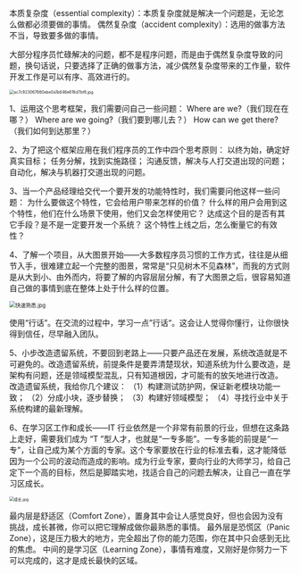 本质复杂度（essential complexity）：本质复杂度就是解决一个问题是，无论怎么做都必须要做的事情。
偶然复杂度（accident complexity）：选用的做事方法不当，导致要多做的事情。

大部分程序员忙碌解决的问题，都不是程序问题，而是由于偶然复杂度导致的问题，换句话说，只要选择了正确的做事方法，减少偶然复杂度带来的工作量，软件开发工作是可以有序、高效进行的。

<img src="https://liuyang-picbed.oss-cn-shanghai.aliyuncs.com/2020-12-08-145803.jpg" alt="ac7c923067660ebe0a1b646e616d7bf8.jpg" style="zoom:50%;" />

1、运用这个思考框架，我们需要问自己一些问题：
        Where are we?（我们现在在哪？）
        Where are we going?（我们要到哪儿去？）
        How can we get there?（我们如何到达那里？）

2、为了把这个框架应用在我们程序员的工作中四个思考原则：
        以终为始，确定好真实目标；
        任务分解，找到实施路径；
        沟通反馈，解决与人打交道出现的问题；
        自动化，解决与机器打交道出现的问题。

3、当一个产品经理给交代一个要开发的功能特性时，我们需要问他这样一些问题：
        为什么要做这个特性，它会给用户带来怎样的价值？
        什么样的用户会用到这个特性，他们在什么场景下使用，他们又会怎样使用它？
        达成这个目的是否有其它手段？是不是一定要开发一个系统？
        这个特性上线之后，怎么衡量它的有效性？

4、了解一个项目，从大图景开始——大多数程序员习惯的工作方式，往往是从细节入手，很难建立起一个完整的图景，常常是“只见树木不见森林”，而我的方式则是从大到小、由外而内，将要了解的内容层层分解，有了大图景之后，很容易知道自己做的事情到底在整体上处于什么样的位置。

<img src="https://liuyang-picbed.oss-cn-shanghai.aliyuncs.com/2020-12-08-145804.jpg" alt="快速熟悉.jpg" style="zoom: 67%;" />

使用“行话”。在交流的过程中，学习一点”行话“。这会让人觉得你懂行，让你很快得到信任，尽早融入团队。

5、小步改造遗留系统，不要回到老路上——只要产品还在发展，系统改造就是不可避免的。改造遗留系统，前提条件是要弄清楚现状，知道系统为什么要改造，是架构有问题，还是领域模型混乱，只有知道根因，才可能有的放矢地进行改造。
改造遗留系统，我给你几个建议：
（1）构建测试防护网，保证新老模块功能一致；
（2）分成小块，逐步替换；
（3）构建好领域模型；
（4）寻找行业中关于系统构建的最新理解。

6、在学习区工作和成长——IT 行业依然是一个非常有前景的行业，但想在这条路上走好，需要我们成为 “T ”型人才，也就是“一专多能”。一专多能的前提是“一专”，让自己成为某个方面的专家。这个专家要放在行业的标准去看，这才能降低因为一个公司的波动而造成的影响。成为行业专家，要向行业的大师学习，给自己定下一个高的目标，然后是脚踏实地，找适合自己的问题去解决，让自己一直在学习区成长。

<img src="https://liuyang-picbed.oss-cn-shanghai.aliyuncs.com/2020-12-08-145805.jpg" alt="成长.jpg" style="zoom:50%;" />

最内层是舒适区（Comfort Zone），置身其中会让人感觉良好，但也会因为没有挑战，成长甚微，你可以把它理解成做你最熟悉的事情。
最外层是恐慌区（Panic Zone），这是压力极大的地方，完全超出了你的能力范围，你在其中只会感到无比的焦虑。
中间的是学习区（Learning Zone），事情有难度，又刚好是你努力一下可以完成的，这才是成长最快的区域。
